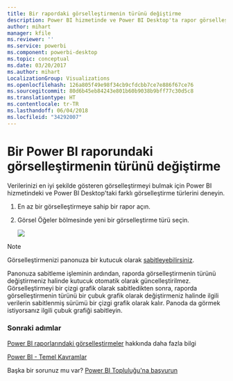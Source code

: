 ```yaml
---
title: Bir rapordaki görselleştirmenin türünü değiştirme
description: Power BI hizmetinde ve Power BI Desktop'ta rapor görselleştirmesi türünü değiştirme
author: mihart
manager: kfile
ms.reviewer: ''
ms.service: powerbi
ms.component: powerbi-desktop
ms.topic: conceptual
ms.date: 03/20/2017
ms.author: mihart
LocalizationGroup: Visualizations
ms.openlocfilehash: 126a805f49e98f34cb9cfdcbb7ce7e886f67ce76
ms.sourcegitcommit: 80d6b45eb84243e801b60b9038b9bff77c30d5c8
ms.translationtype: HT
ms.contentlocale: tr-TR
ms.lasthandoff: 06/04/2018
ms.locfileid: "34292007"
---
```

# <a name="change-the-type-of-visualization-in-a-power-bi-report"></a>Bir Power BI raporundaki görselleştirmenin türünü değiştirme
Verilerinizi en iyi şekilde gösteren görselleştirmeyi bulmak için Power BI hizmetindeki ve Power BI Desktop'taki farklı görselleştirme türlerini deneyin. 

1. En az bir görselleştirmeye sahip bir rapor açın.   
2. Görsel Öğeler bölmesinde yeni bir görselleştirme türü seçin.  
   
   ![](media/power-bi-report-change-visualization-type/changeviz.gif)

> [!NOTE]
> Görselleştirmenizi panonuza bir kutucuk olarak [sabitleyebilirsiniz](service-dashboard-pin-tile-from-report.md).
> 
> 

Panonuza sabitleme işleminin ardından, raporda görselleştirmenin türünü değiştirmeniz halinde kutucuk otomatik olarak güncelleştirilmez. Görselleştirmeyi bir çizgi grafik olarak sabitledikten sonra, raporda görselleştirmenin türünü bir çubuk grafik olarak değiştirmeniz halinde ilgili verilerin sabitlenmiş sürümü bir çizgi grafik olarak kalır. Panoda da görmek istiyorsanız ilgili çubuk grafiği sabitleyin.

### <a name="next-steps"></a>Sonraki adımlar
[Power BI raporlarındaki görselleştirmeler](power-bi-report-visualizations.md) hakkında daha fazla bilgi

[Power BI - Temel Kavramlar](service-basic-concepts.md)

Başka bir sorunuz mu var? [Power BI Topluluğu'na başvurun](http://community.powerbi.com/)

